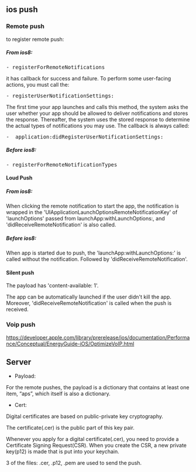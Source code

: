 ## ios push

### Remote push

to register remote push:

##### From ios8:

<pre>
- registerForRemoteNotifications
</pre>

it has callback for success and failure. To perform some user-facing actions, you must call the:

<pre>
- registerUserNotificationSettings:
</pre>

The first time your app launches and calls this method, the system asks the user whether your app should be allowed to deliver notifications and stores the response. Thereafter, the system uses the stored response to determine the actual types of notifications you may use. The callback is always called:

<pre>
-  application:didRegisterUserNotificationSettings: 
</pre>

##### Before ios8:

<pre>
- registerForRemoteNotificationTypes
</pre>

#### Loud Push

##### From ios8:

When clicking the remote notification to start the app, the notification is wrapped in the 'UIApplicationLaunchOptionsRemoteNotificationKey' of 'launchOptions' passed from launchApp:withLaunchOptions:, and 'didReceiveRemoteNotification' is also called.

##### Before ios8:

When app is started due to push, the 'launchApp:withLaunchOptions:' is called without the notification. Followed by 'didReceiveRemoteNotification'.

#### Silent push

The payload has 'content-available: 1'. 

The app can be automatically launched if the user didn't kill the app. Moreover, 'didReceiveRemoteNotification' is called when the push is received.

### Voip push

https://developer.apple.com/library/prerelease/ios/documentation/Performance/Conceptual/EnergyGuide-iOS/OptimizeVoIP.html

## Server

- Payload:

For the remote pushes, the payload is a dictionary that contains at least one item, “aps”, which itself is also a dictionary.

- Cert:

Digital certificates are based on public-private key cryptography.

The certificate(.cer) is the public part of this key pair. 

Whenever you apply for a digital certificate(.cer), you need to provide a Certificate Signing Request(CSR). When you create the CSR, a new private key(p12) is made that is put into your keychain.

3 of the files: .cer, .p12, .pem are used to send the push.